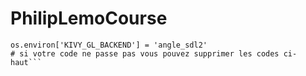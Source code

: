# PhilipLemoCourse

```import os
os.environ['KIVY_GL_BACKEND'] = 'angle_sdl2'
# si votre code ne passe pas vous pouvez supprimer les codes ci-haut```
